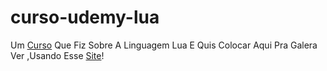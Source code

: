 # curso-udemy-lua
Um [Curso](https://www.udemy.com/course/programarcomlua/) Que Fiz Sobre A Linguagem Lua E Quis Colocar Aqui Pra Galera Ver ,Usando Esse [Site](https://repl.it/~)!
